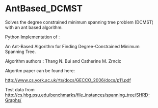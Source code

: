 AntBased_DCMST
==============

Solves the degree constrained minimum spanning tree problem (DCMST) with an ant based algorithm.

Python Implementation of :

An Ant-Based Algorithm for Finding Degree-Constrained Minimum Spanning Tree.

Algorithm authors : Thang N. Bui and Catherine M. Zrncic

Algoritm paper can be found here:

http://www.cs.york.ac.uk/rts/docs/GECCO_2006/docs/p11.pdf

Test data from http://cs.hbg.psu.edu/benchmarks/file_instances/spanning_tree/SHRD-Graphs/
